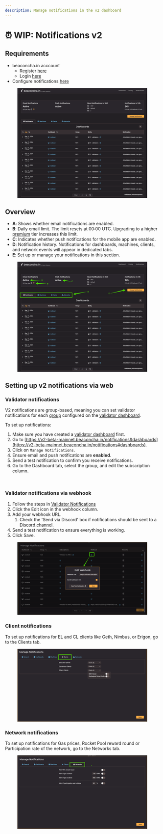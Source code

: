 ```yaml
---
description: Manage notifications in the v2 dashboard
---
```


# ⏰ WIP: Notifications v2

## Requirements

* beaconcha.in acccount&#x20;
  * Register [here](https://beaconcha.in/register)
  * Login [here](https://v2-beta-mainnet.beaconcha.in/login)
* Configure notifications [here](https://v2-beta-mainnet.beaconcha.in/notifications)

<figure><img src="../.gitbook/assets/image (226).png" alt=""><figcaption></figcaption></figure>



## Overview

* **A**: Shows whether email notifications are enabled.
* **B**: Daily email limit. The limit resets at 00:00 UTC. Upgrading to a higher [premium](https://v2-beta-mainnet.beaconcha.in/pricing) tier increases this limit.
* **C**: Indicates whether push notifications for the mobile app are enabled.
* **D**: Notification history. Notifications for dashboards, machines, clients, and network events will appear in dedicated tabs.
* **E**: Set up or manage your notifications in this section.

<figure><img src="../.gitbook/assets/image (230).png" alt=""><figcaption></figcaption></figure>



## Setting up v2 notifications via web

### Validator notifications

V2 notifications are group-based, meaning you can set validator notifications for each [group](validator-groups.md) configured on the [validator dashboard](https://v2-beta-mainnet.beaconcha.in/dashboard).

To set up notifications:

1. Make sure you have created a [validator dashboard](https://v2-beta-mainnet.beaconcha.in/dashboard) first.
2. Go to [https://v2-beta-mainnet.beaconcha.in/notifications#dashboards](https://v2-beta-mainnet.beaconcha.in/notifications#dashboards).
3. Click on `Manage Notifications`.
4. Ensure email and push notifications are **enabled**.
5. Send a test notification to confirm you receive notifications.
6. Go to the Dashboard tab, select the group, and edit the subscription column.

<figure><img src="../.gitbook/assets/Export-1733926931270.gif" alt=""><figcaption></figcaption></figure>

### Validator notifications via webhook



1. Follow the steps in [Validator Notifications](wip-notifications-v2.md#validator-notifications)
2. Click the Edit icon in the webhook column.
3. Add your webhook URL.
   1. Check the 'Send via Discord' box if notifications should be sent to a [Discord channel](https://support.discord.com/hc/en-us/articles/228383668-Intro-to-Webhooks).
4. Send a test notification to ensure everything is working.
5. Click Save.

<figure><img src="../.gitbook/assets/image.png" alt=""><figcaption></figcaption></figure>

### Client notifications

To set up notifications for EL and CL clients like Geth, Nimbus, or Erigon, go to the Clients tab.

<figure><img src="../.gitbook/assets/image (1).png" alt=""><figcaption></figcaption></figure>

### Network notifications

To set up notifications for Gas prices, Rocket Pool reward round or Participation rate of the network, go to the Networks tab.

<figure><img src="../.gitbook/assets/image (3).png" alt=""><figcaption></figcaption></figure>



